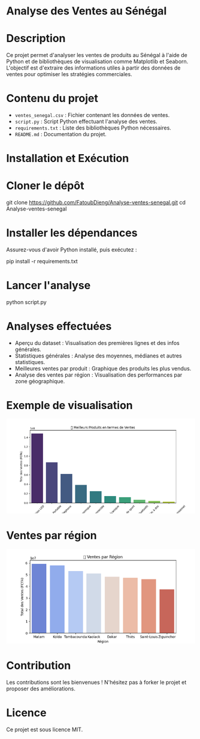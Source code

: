 # Analyse des Ventes au Sénégal

# Description
Ce projet permet d'analyser les ventes de produits au Sénégal à l'aide de Python et de bibliothèques de visualisation comme Matplotlib et Seaborn. L'objectif est d'extraire des informations utiles à partir des données de ventes pour optimiser les stratégies commerciales.

# Contenu du projet
- `ventes_senegal.csv` : Fichier contenant les données de ventes.
- `script.py` : Script Python effectuant l'analyse des ventes.
- `requirements.txt` : Liste des bibliothèques Python nécessaires.
- `README.md` : Documentation du projet.

# Installation et Exécution
#  Cloner le dépôt

git clone https://github.com/FatoubDieng/Analyse-ventes-senegal.git
cd Analyse-ventes-senegal


# Installer les dépendances
Assurez-vous d'avoir Python installé, puis exécutez :

pip install -r requirements.txt


# Lancer l'analyse

python script.py


# Analyses effectuées
- Aperçu du dataset : Visualisation des premières lignes et des infos générales.
- Statistiques générales : Analyse des moyennes, médianes et autres statistiques.
- Meilleures ventes par produit : Graphique des produits les plus vendus.
- Analyse des ventes par région : Visualisation des performances par zone géographique.

# Exemple de visualisation

![Meilleures ventes](https://github.com/FatoubDieng/Analyse-ventes-senegal/blob/main/images/produits_top.png)

# Ventes par région 
 
![Ventes par région](https://github.com/FatoubDieng/Analyse-ventes-senegal/blob/main/images/regions_top.png)

# Contribution

Les contributions sont les bienvenues ! N'hésitez pas à forker le projet et proposer des améliorations.

# Licence
Ce projet est sous licence MIT.

